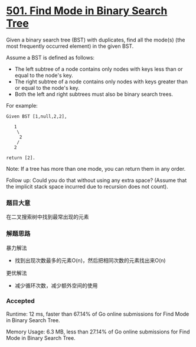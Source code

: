 # [501. Find Mode in Binary Search Tree](https://leetcode.com/problems/find-mode-in-binary-search-tree/)

Given a binary search tree (BST) with duplicates, find all the mode(s) (the most frequently occurred element) in the given BST.

Assume a BST is defined as follows:

- The left subtree of a node contains only nodes with keys less than or equal to the node's key.
- The right subtree of a node contains only nodes with keys greater than or equal to the node's key.
- Both the left and right subtrees must also be binary search trees.


For example:

```
Given BST [1,null,2,2],

   1
    \
     2
    /
   2

return [2].

```

Note: If a tree has more than one mode, you can return them in any order.

Follow up: Could you do that without using any extra space? (Assume that the implicit stack space incurred due to recursion does not count).

### 题目大意

在二叉搜索树中找到最常出现的元素

### 解题思路

暴力解法

- 找到出现次数最多的元素O(n)，然后把相同次数的元素找出来O(n)

更优解法

- 减少循环次数，减少额外空间的使用


### Accepted

Runtime: 12 ms, faster than 67.14% of Go online submissions for Find Mode in Binary Search Tree.

Memory Usage: 6.3 MB, less than 27.14% of Go online submissions for Find Mode in Binary Search Tree.
